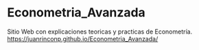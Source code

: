 # Econometria_Avanzada
Sitio Web con explicaciones teoricas y practicas de Econometría.
https://juanrinconp.github.io/Econometria_Avanzada/
